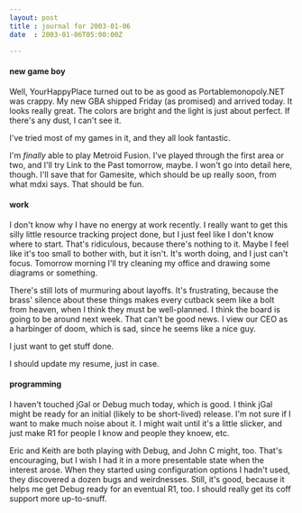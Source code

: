 ```yaml
---
layout: post
title : journal for 2003-01-06
date  : 2003-01-06T05:00:00Z

---
```

<h4>new game boy</h4>Well, YourHappyPlace turned out to be as good as Portablemonopoly.NET was crappy.  My new GBA shipped Friday (as promised) and arrived today.  It looks really great.  The colors are bright and the light is just about perfect.  If there's any dust, I can't see it.

I've tried most of my games in it, and they all look fantastic.

I'm <em>finally</em> able to play Metroid Fusion.  I've played through the first area or two, and I'll try Link to the Past tomorrow, maybe.  I won't go into detail here, though.  I'll save that for Gamesite, which should be up really soon, from what mdxi says.  That should be fun.<h4>work</h4>I don't know why I have no energy at work recently.  I really want to get this silly little resource tracking project done, but I just feel like I don't know where to start.  That's ridiculous, because there's nothing to it.  Maybe I feel like it's too small to bother with, but it isn't.  It's worth doing, and I just can't focus.  Tomorrow morning I'll try cleaning my office and drawing some diagrams or something.

There's still lots of murmuring about layoffs.  It's frustrating, because the brass' silence about these things makes every cutback seem like a bolt from heaven, when I think they must be well-planned.  I think the board is going to be around next week.  That can't be good news.  I view our CEO as a harbinger of doom, which is sad, since he seems like a nice guy.

I just want to get stuff done.

I should update my resume, just in case.<h4>programming</h4>I haven't touched jGal or Debug much today, which is good.  I think jGal might be ready for an initial (likely to be short-lived) release.  I'm not sure if I want to make much noise about it.  I might wait until it's a little slicker, and just make R1 for people I know and people they knoew, etc.

Eric and Keith are both playing with Debug, and John C might, too.  That's encouraging, but I wish I had it in a more presentable state when the interest arose.  When they started using configuration options I hadn't used, they discovered a dozen bugs and weirdnesses.  Still, it's good, because it helps me get Debug ready for an eventual R1, too.  I should really get its coff support more up-to-snuff.

